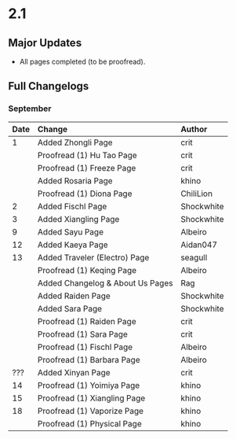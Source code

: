 # 2.1

## Major Updates

* All pages completed \(to be proofread\).

## Full Changelogs

### September

| Date | Change | Author |
| :--- | :--- | :--- |
| 1 | Added Zhongli Page | crit |
|  | Proofread \(1\) Hu Tao Page | crit |
|  | Proofread \(1\) Freeze Page | crit |
|  | Added Rosaria Page | khino |
|  | Proofread \(1\) Diona Page | ChiliLion |
| 2 | Added Fischl Page | Shockwhite |
| 3 | Added Xiangling Page | Shockwhite |
| 9 | Added Sayu Page | Albeiro |
| 12 | Added Kaeya Page | Aidan047 |
| 13 | Added Traveler \(Electro\) Page | seagull |
|  | Proofread \(1\) Keqing Page | Albeiro |
|  | Added Changelog & About Us Pages | Rag |
|  | Added Raiden Page | Shockwhite |
|  | Added Sara Page | Shockwhite |
|  | Proofread \(1\) Raiden Page | crit |
|  | Proofread \(1\) Sara Page | crit |
|  | Proofread \(1\) Fischl Page | Albeiro |
|  | Proofread \(1\) Barbara Page | Albeiro |
| ??? | Added Xinyan Page | crit |
| 14 | Proofread \(1\) Yoimiya Page | khino |
| 15 | Proofread \(1\) Xiangling Page | khino |
| 18 | Proofread \(1\) Vaporize Page | khino |
|  | Proofread \(1\) Physical Page | khino |

